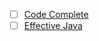 - [ ] [Code Complete](https://www.amazon.com/Code-Complete-Practical-Handbook-Construction/dp/0735619670)
- [ ] [Effective Java](https://www.amazon.com/Effective-Java-2nd-Joshua-Bloch/dp/0321356683) 
